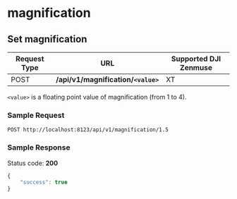 magnification
=============

Set magnification
-----------------

Request Type | URL | Supported DJI Zenmuse
-------------|-----|-----------------------
POST | **/api/v1/magnification/`<value>`** | XT

`<value>` is a floating point value of magnification (from 1 to 4).

### Sample Request

```http
POST http://localhost:8123/api/v1/magnification/1.5
```

### Sample Response

Status code: **200**

```javascript
{
    "success": true
}
```

